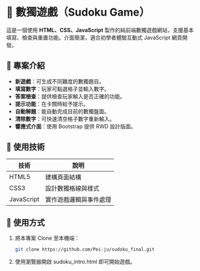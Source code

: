 # 🧩 數獨遊戲（Sudoku Game）

這是一個使用 **HTML、CSS、JavaScript** 製作的純前端數獨遊戲網站，支援基本填寫、檢查與重置功能。介面簡潔，適合初學者體驗互動式 JavaScript 網頁開發。

## 🔹 專案介紹

- **新遊戲**：可生成不同難度的數獨題目。
- **填寫數字**：玩家可點選格子並輸入數字。
- **答案檢查**：提供檢查玩家輸入是否正確的功能。
- **提示功能**：在卡關時給予提示。
- **自動解題**：能自動完成目前的數獨盤面。
- **清除數字**：可快速清空格子數字重新輸入。
- **響應式介面**：使用 Bootstrap 提供 RWD 設計版面。


## 🔧 使用技術

| 技術       | 說明                   |
|------------|------------------------|
| HTML5      | 建構頁面結構           |
| CSS3       | 設計數獨格線與樣式     |
| JavaScript | 實作遊戲邏輯與事件處理 |


## 🚀 使用方式

1. 將本專案 Clone 至本機端：
   ```bash
   git clone https://github.com/Pei-ju/sudoku_final.git
   ```
2. 使用瀏覽器開啟 sudoku_intro.html 即可開始遊戲。

